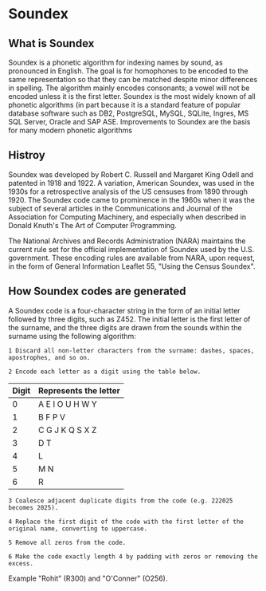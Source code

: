 # Soundex

## What is Soundex
Soundex is a phonetic algorithm for indexing names by sound, as pronounced in English. The goal is for homophones to be encoded to the same representation so that they can be matched despite minor differences in spelling. The algorithm mainly encodes consonants; a vowel will not be encoded unless it is the first letter. Soundex is the most widely known of all phonetic algorithms (in part because it is a standard feature of popular database software such as DB2, PostgreSQL, MySQL, SQLite, Ingres, MS SQL Server, Oracle and SAP ASE. Improvements to Soundex are the basis for many modern phonetic algorithms
## Histroy
Soundex was developed by Robert C. Russell and Margaret King Odell and patented in 1918 and 1922. A variation, American Soundex, was used in the 1930s for a retrospective analysis of the US censuses from 1890 through 1920. The Soundex code came to prominence in the 1960s when it was the subject of several articles in the Communications and Journal of the Association for Computing Machinery, and especially when described in Donald Knuth's The Art of Computer Programming.

The National Archives and Records Administration (NARA) maintains the current rule set for the official implementation of Soundex used by the U.S. government. These encoding rules are available from NARA, upon request, in the form of General Information Leaflet 55, "Using the Census Soundex". 
## How Soundex codes are generated
A Soundex code is a four-character string in the form of an initial letter followed by three digits, such as Z452. The initial letter is the first letter of the surname, and the three digits are drawn from the sounds within the surname using the following algorithm:

    1 Discard all non-letter characters from the surname: dashes, spaces, apostrophes, and so on.

    2 Encode each letter as a digit using the table below.
    
 Digit | Represents the letter|
 ------|----------------------|
   0   | A E I O U H W Y
   1   | B F P V  
   2   | C G J K Q S X Z 
   3   | D T 
   4   | L
   5   | M N  
   6   | R
    
    3 Coalesce adjacent duplicate digits from the code (e.g. 222025 becomes 2025).
    
    4 Replace the first digit of the code with the first letter of the original name, converting to uppercase.
    
    5 Remove all zeros from the code.
    
    6 Make the code exactly length 4 by padding with zeros or removing the excess.
 Example "Rohit" (R300) and "O'Conner" (O256).

